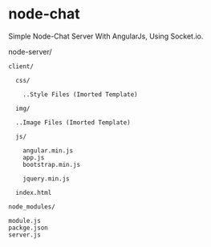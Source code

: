 # node-chat
Simple Node-Chat Server With AngularJs, Using Socket.io.

  node-server/
    
    client/
    
      css/
    
        ..Style Files (Imorted Template)
    
      img/
    
      ..Image Files (Imorted Template)
    
      js/
    
        angular.min.js
        app.js
        bootstrap.min.js
    
        jquery.min.js
    
      index.html
    
    node_modules/
    
    module.js
    packge.json
    server.js


